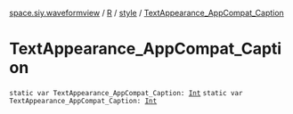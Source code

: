 [space.siy.waveformview](../../index.md) / [R](../index.md) / [style](index.md) / [TextAppearance_AppCompat_Caption](./-text-appearance_-app-compat_-caption.md)

# TextAppearance_AppCompat_Caption

`static var TextAppearance_AppCompat_Caption: `[`Int`](https://kotlinlang.org/api/latest/jvm/stdlib/kotlin/-int/index.html)
`static var TextAppearance_AppCompat_Caption: `[`Int`](https://kotlinlang.org/api/latest/jvm/stdlib/kotlin/-int/index.html)